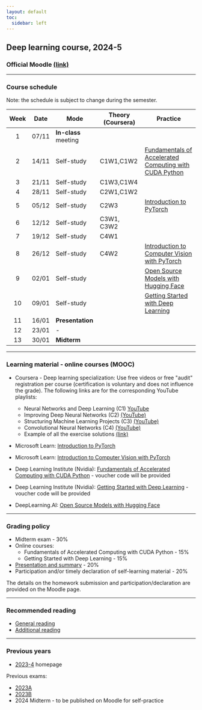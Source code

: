 ```yaml
---
layout: default
toc:
  sidebar: left
---
```

## Deep learning course, 2024-5

### Official Moodle [(link)](https://moodle.sce.ac.il/course/view.php?id=30423)

---

### Course schedule
Note: the schedule is subject to change during the semester.

| Week | Date  | Mode                 | Theory (Coursera) | Practice                                                                                                       |
|:---:|:-----:|----------------------| ----------------- | --------------- |
|  1   | 07/11 | **In-class** meeting |                   |     |
|  2   | 14/11 | Self-study           | C1W1,C1W2         | [Fundamentals of Accelerated Computing with CUDA Python](https://learn.nvidia.com/courses/course-detail?course_id=course-v1:DLI+S-AC-10+V1) |
|  3   | 21/11 | Self-study           | C1W3,C1W4         |    |
|  4   | 28/11 | Self-study           | C2W1,C1W2         |       |
|  5   | 05/12 | Self-study           | C2W3              | [Introduction to PyTorch](https://learn.microsoft.com/en-us/training/modules/intro-machine-learning-pytorch/)  |
|  6   | 12/12 | Self-study           | C3W1, C3W2        |     |
|  7   | 19/12 | Self-study           | C4W1              |    |
|  8   | 26/12 | Self-study           | C4W2              | [Introduction to Computer Vision with PyTorch](https://learn.microsoft.com/en-us/training/modules/intro-computer-vision-pytorch/)  |
|  9   | 02/01 | Self-study           |                   | [Open Source Models with Hugging Face](https://www.deeplearning.ai/short-courses/open-source-models-hugging-face/) |
|  10  | 09/01 | Self-study           |                   | [Getting Started with Deep Learning](https://learn.nvidia.com/courses/course-detail?course_id=course-v1:DLI+S-FX-01+V1) |
|  11  | 16/01 | **Presentation**     |                   |  |
|  12  | 23/01 | -                    |                   |     |
|  13  | 30/01 | **Midterm**          |                   |   |

---

### Learning material - online courses (MOOC)

* Coursera - Deep learning specialization: Use free videos or free "audit" registration per course (certification is voluntary and does not influence the grade). The following links are for the corresponding YouTube playlists:
  - Neural Networks and Deep Learning (C1) [YouTube](https://www.youtube.com/playlist?list=PLkDaE6sCZn6Ec-XTbcX1uRg2_u4xOEky0)
  - Improving Deep Neural Networks (C2) [(YouTube)](https://www.youtube.com/playlist?list=PLkDaE6sCZn6Hn0vK8co82zjQtt3T2Nkqc)
  - Structuring Machine Learning Projects (C3) [(YouTube)](https://www.youtube.com/playlist?list=PLkDaE6sCZn6E7jZ9sN_xHwSHOdjUxUW_b)
  - Convolutional Neural Networks (C4) [(YouTube)](https://www.youtube.com/playlist?list=PLkDaE6sCZn6Gl29AoE31iwdVwSG-KnDzF)
  - Example of all the exercise solutions [(link)](https://github.com/amanchadha/coursera-deep-learning-specialization)

* Microsoft Learn: [Introduction to PyTorch](https://learn.microsoft.com/en-us/training/modules/intro-machine-learning-pytorch/)
* Microsoft Learn: [Introduction to Computer Vision with PyTorch](https://learn.microsoft.com/en-us/training/modules/intro-computer-vision-pytorch/)
* Deep Learning Institute (Nvidia): [Fundamentals of Accelerated Computing with CUDA Python](https://learn.nvidia.com/courses/course-detail?course_id=course-v1:DLI+S-AC-10+V1) - voucher code will be provided
* Deep Learning Institute (Nvidia): [Getting Started with Deep Learning](https://learn.nvidia.com/courses/course-detail?course_id=course-v1:DLI+S-FX-01+V1) - voucher code will be provided
* DeepLearning.AI: [Open Source Models with Hugging Face](https://www.deeplearning.ai/short-courses/open-source-models-hugging-face/)

---

### Grading policy
* Midterm exam - 30%
* Online courses:
  * Fundamentals of Accelerated Computing with CUDA Python - 15%
  * Getting Started with Deep Learning - 15%
* [Presentation and summary](/suppl/dl/2025/summary) - 20%
* Participation and/or timely declaration of self-learning material - 20%

The details on the homework submission and participation/declaration are provided on the Moodle page.

---

### Recommended reading
* [General reading](/suppl/dl/2025/reading2025)
* [Additional reading](/suppl/dl/2025/suppl_links)

---

### Previous years

* [2023-4](/suppl/dl/2024/dl2024) homepage

Previous exams:
* [2023A](/suppl/dl/exams/DL%20Exam2023A_sol.pdf)
* [2023B](/suppl/dl/exams/DL%20Exam2023B_sol.pdf)
* 2024 Midterm - to be published on Moodle for self-practice
